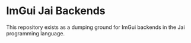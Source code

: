 # ImGui Jai Backends
This repository exists as a dumping ground for ImGui backends in the Jai programming language.
